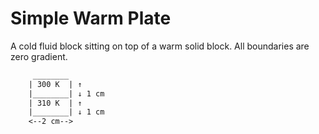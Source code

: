 # Simple Warm Plate

A cold fluid block sitting on top of a warm solid block.
All boundaries are zero gradient.

```txt
     ________
    | 300 K  | ↑
    |________| ↓ 1 cm
    | 310 K  | ↑
    |________| ↓ 1 cm
    <--2 cm-->
```
